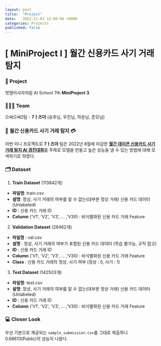 ```yaml
---
layout: post
title:  "Project"
date:   2022-11-03 15:00:09 +0900
categories: Projects
published: false
---
```

# [ MiniProject I ] 월간 신용카드 사기 거래 탐지

### 🦁 Project 
멋쟁이사자처럼 AI School 7th **MiniProject 3** <br/>

### 🙆‍♀️🙆 Team
으쌰으쌰2팀 - **7ㅏ즈아** (승후님, 우진님, 하윤님, 준모님)

### 🪪 **월간 신용카드 사기 거래 탐지** 💳

이번 미니 프로젝트로 **7ㅏ즈아** 팀은 2022년 8월에 마감한 [**월간 데이콘 신용카드 사기 거래 탐지 AI 경진대회**](https://dacon.io/competitions/official/235930/data)를 주제로 모델을 만들고 높은 성능을 낼 수 있는 방법에 대해 모색하기로 하였다. 

### 🗂️ Dataset

1. **Train Dataset** (113842개)
- **파일명**: train.csv
- **설명**: 정상, 사기 거래의 여부를 알 수 없는(대부분 정상 거래) 신용 카드 데이터 (Unlabeled)
- **ID** : 신용 카드 거래 ID
- **Column** ('V1', 'V2', 'V3', ... ,'V30) : 비식별화된 신용 카드 거래 Feature



2. **Validation Dataset** (28462개)
- **파일명** : val.csv
- **설명** : 정상, 사기 거래의 여부가 포함된 신용 카드 데이터 (학습 불가능, 규칙 참고)
- **ID** : 신용 카드 거래 ID
- **Column** ('V1', 'V2', 'V3', ... ,'V30) : 비식별화된 신용 카드 거래 Feature
- **Class** : 신용 카드 거래의 정상, 사기 여부 (정상 : 0, 사기 : 1)


3. **Test Dataset** (142503개)
- **파일명**: test.csv
- **설명**: 정상, 사기 거래의 여부를 알 수 없는(대부분 정상 거래) 신용 카드 데이터 (Unlabeled)
- **ID** : 신용 카드 거래 ID
- **Column** ('V1', 'V2', 'V3', ... ,'V30) : 비식별화된 신용 카드 거래 Feature



### 💻 Closer Look

우선 기본으로 제공되는 `sample_submission.csv`를 그대로 제출하니 0.68613(Public)의 성능이 나왔다.





<!-- ### 🐾　　🐾
### 🐾　　🐾
### 🐾　　🐾
### 🐾　　🐾
### 🐾　　🐾
### 🐾　　🐾 
<font color='dodgerblue'> 예쁜 파랑 </font>
<font color='lightgray'>Miss</font>
<mark style='background-color: #f1f8ff'> 연한 파랑 </mark>
<mark style='background-color: #fff5b1'> 연한 노랑 </mark>
<mark style='background-color: #ffdce0'> 연한 빨강 </mark>
<mark style='background-color: #dcffe4'> 연한 초록 </mark>
<mark style='background-color: #f5f0ff'> 연한 보라 </mark>
<mark style='background-color: #f6f8fa'> 연한 회색 </mark>
-->
